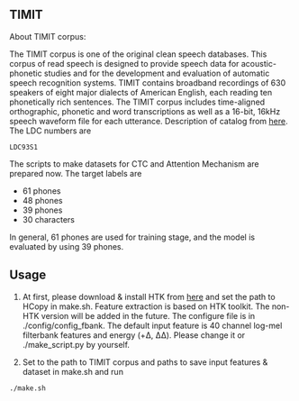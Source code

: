 ## TIMIT
About TIMIT corpus:

The TIMIT corpus is one of the original clean speech databases.
This corpus of read speech is designed to provide speech data for acoustic-phonetic studies and for the development and evaluation of automatic speech recognition systems.
TIMIT contains broadband recordings of 630 speakers of eight major dialects of American English, each reading ten phonetically rich sentences.
The TIMIT corpus includes time-aligned orthographic, phonetic and word transcriptions as well as a 16-bit, 16kHz speech waveform file for each utterance. Description of catalog from [here](http://www.ldc.upenn.edu/Catalog/CatalogEntry.jsp?catalogId=LDC93S1). The LDC numbers are

    LDC93S1

The scripts to make datasets for CTC and Attention Mechanism are prepared now. The target labels are
- 61 phones
- 48 phones
- 39 phones
- 30 characters

In general, 61 phones are used for training stage, and the model is evaluated by using 39 phones.

## Usage
1. At first, please download & install HTK from [here](http://htk.eng.cam.ac.uk/download.shtml) and set the path to HCopy in make.sh. Feature extraction is based on HTK toolkit.
The non-HTK version will be added in the future.
The configure file is in ./config/config_fbank. The default input feature is 40 channel log-mel filterbank features and energy (+Δ, ΔΔ). Please change it or ./make_script.py by yourself.

2. Set to the path to TIMIT corpus and paths to save input features & dataset in make.sh and run
```
./make.sh
```
